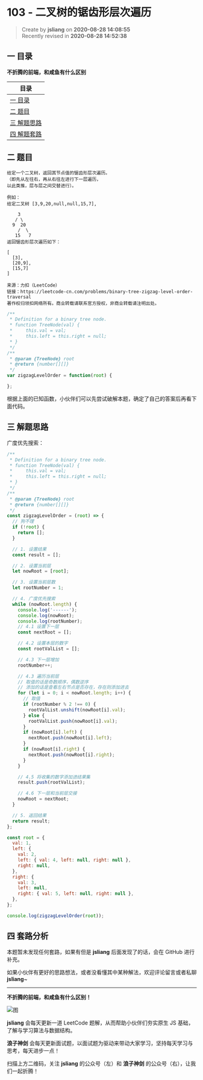 103 - 二叉树的锯齿形层次遍历
===

> Create by **jsliang** on **2020-08-28 14:08:55**  
> Recently revised in **2020-08-28 14:52:38**

## 一 目录

**不折腾的前端，和咸鱼有什么区别**

| 目录 |
| --- |
| [一 目录](#chapter-one) |
| [二 题目](#chapter-two) |
| [三 解题思路](#chapter-three) |
| [四 解题套路](#chapter-four) |

## 二 题目



```
给定一个二叉树，返回其节点值的锯齿形层次遍历。
（即先从左往右，再从右往左进行下一层遍历，
以此类推，层与层之间交替进行）。

例如：
给定二叉树 [3,9,20,null,null,15,7],

    3
   / \
  9  20
    /  \
   15   7
返回锯齿形层次遍历如下：

[
  [3],
  [20,9],
  [15,7]
]

来源：力扣（LeetCode）
链接：https://leetcode-cn.com/problems/binary-tree-zigzag-level-order-traversal
著作权归领扣网络所有。商业转载请联系官方授权，非商业转载请注明出处。
```

```js
/**
 * Definition for a binary tree node.
 * function TreeNode(val) {
 *     this.val = val;
 *     this.left = this.right = null;
 * }
 */
/**
 * @param {TreeNode} root
 * @return {number[][]}
 */
var zigzagLevelOrder = function(root) {

};
```

根据上面的已知函数，小伙伴们可以先尝试破解本题，确定了自己的答案后再看下面代码。

## 三 解题思路



广度优先搜索：

```js
/**
 * Definition for a binary tree node.
 * function TreeNode(val) {
 *     this.val = val;
 *     this.left = this.right = null;
 * }
 */
/**
 * @param {TreeNode} root
 * @return {number[][]}
 */
const zigzagLevelOrder = (root) => {
  // 狗不理
  if (!root) {
    return [];
  }

  // 1. 设置结果
  const result = [];

  // 2. 设置当前层
  let nowRoot = [root];

  // 3. 设置当前层数
  let rootNumber = 1;

  // 4. 广度优先搜索
  while (nowRoot.length) {
    console.log('------');
    console.log(nowRoot);
    console.log(rootNumber);
    // 4.1 设置下一层
    const nextRoot = [];

    // 4.2 设置本层的数字
    const rootValList = [];

    // 4.3 下一层增加
    rootNumber++;

    // 4.3 遍历当前层
    // 取值的话是奇数顺序，偶数逆序
    // 添加的话是查看左右节点是否存在，存在则添加进去
    for (let i = 0; i < nowRoot.length; i++) {
      // 取值
      if (rootNumber % 2 !== 0) {
        rootValList.unshift(nowRoot[i].val);
      } else {
        rootValList.push(nowRoot[i].val);
      }
      if (nowRoot[i].left) {
        nextRoot.push(nowRoot[i].left);
      }
      if (nowRoot[i].right) {
        nextRoot.push(nowRoot[i].right);
      }
    }

    // 4.5 将收集的数字添加进结果集
    result.push(rootValList);

    // 4.6 下一层和当前层交接
    nowRoot = nextRoot;
  }

  // 5. 返回结果
  return result;
};

const root = {
  val: 1,
  left: {
    val: 2,
    left: { val: 4, left: null, right: null },
    right: null,
  },
  right: {
    val: 3,
    left: null,
    right: { val: 5, left: null, right: null },
  },
};

console.log(zigzagLevelOrder(root));
```

## 四 套路分析



本题暂未发现任何套路，如果有但是 **jsliang** 后面发现了的话，会在 GitHub 进行补充。

如果小伙伴有更好的思路想法，或者没看懂其中某种解法，欢迎评论留言或者私聊 **jsliang**~

---

**不折腾的前端，和咸鱼有什么区别！**

![图](https://github.com/LiangJunrong/document-library/blob/master/public-repertory/img/z-index-small.png?raw=true)

**jsliang** 会每天更新一道 LeetCode 题解，从而帮助小伙伴们夯实原生 JS 基础，了解与学习算法与数据结构。

**浪子神剑** 会每天更新面试题，以面试题为驱动来带动大家学习，坚持每天学习与思考，每天进步一点！

扫描上方二维码，关注 **jsliang** 的公众号（左）和 **浪子神剑** 的公众号（右），让我们一起折腾！

